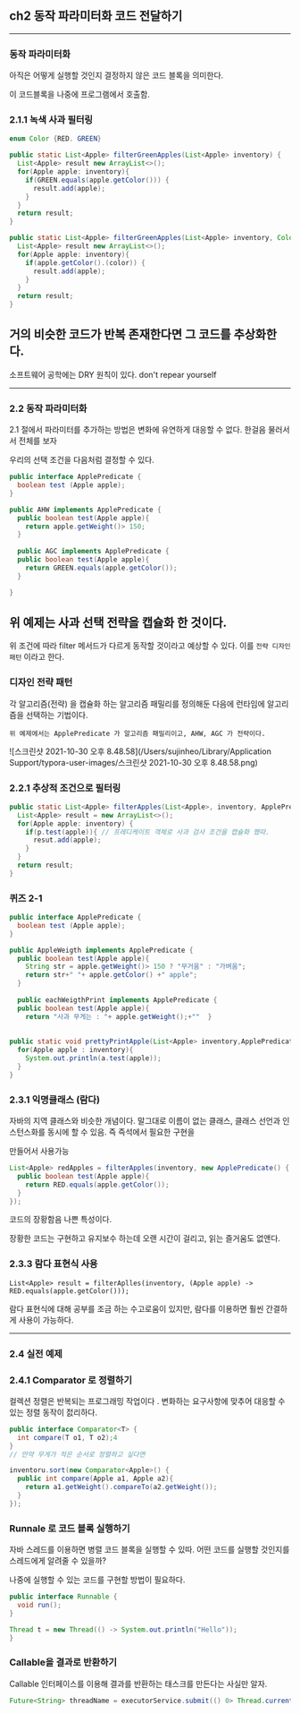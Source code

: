 ## ch2 동작 파라미터화 코드 전달하기

---

### 동작 파라미터화

아직은 어떻게 실행할 것인지 결정하지 않은 코드 블록을 의미한다.

이 코드블록을 나중에 프로그램에서 호출함. 

### 2.1.1 녹색 사과 필터링

```java
enum Color {RED. GREEN}

public static List<Apple> filterGreenApples(List<Apple> inventory) {
  List<Apple> result new ArrayList<>();
  for(Apple apple: inventory){
    if(GREEN.equals(apple.getColor())) {
      result.add(apple);
    }
  }
  return result;
}

public static List<Apple> filterGreenApples(List<Apple> inventory, Color color) {
  List<Apple> result new ArrayList<>();
  for(Apple apple: inventory){
    if(apple.getColor().(color)) {
      result.add(apple);
    }
  }
  return result;
}
```



## 거의 비슷한 코드가 반복 존재한다면 그 코드를 추상화한다.

소프트웨어 공학에는 DRY 원칙이 있다.  don't repear yourself

---

### 2.2 동작 파라미터화 

2.1 절에서 파라미터를 추가하는 방법은 변화에 유연하게 대응할 수 없다. 한걸음 물러서서 전체를 보자

우리의 선택 조건을 다음처럼 결정할 수 있다. 

```java 
public interface ApplePredicate {
  boolean test (Apple apple);
}

public AHW implements ApplePredicate {
  public boolean test(Apple apple){
    return apple.getWeight()> 150;
  }
  
  public AGC implements ApplePredicate {
  public boolean test(Apple apple){
    return GREEN.equals(apple.getColor());
  }

}
```

## 위 예제는 사과 선택 전략을 캡슐화 한 것이다. 

위 조건에 따라 filter 메서드가 다르게 동작할 것이라고 예상할 수 있다. 이를 `전략 디자인 패턴` 이라고 한다. 

### 디자인 전략 패턴

각 알고리즘(전략) 을 캡슐화 하는 알고리즘 패밀리를 정의해둔 다음에 런타임에 알고리즘을 선택하는 기법이다. 

`위 예제에서는 ApplePredicate 가 알고리즘 패밀리이고, AHW, AGC 가 전략이다.`

![스크린샷 2021-10-30 오후 8.48.58](/Users/sujinheo/Library/Application Support/typora-user-images/스크린샷 2021-10-30 오후 8.48.58.png)



### 2.2.1 추상적 조건으로 필터링

```java
public static List<Apple> filterApples(List<Apple>, inventory, ApplePredicate p) {
  List<Apple> result = new ArrayList<>();
  for(Apple apple: inventory) {
    if(p.test(apple)){ // 프레디케이트 객체로 사과 검사 조건을 캡슐화 했따.
      resut.add(apple);
    }
  }
  return result;
}
```



### 퀴즈 2-1

```java
public interface ApplePredicate {
  boolean test (Apple apple);
}

public AppleWeigth implements ApplePredicate {
  public boolean test(Apple apple){
    String str = apple.getWeight()> 150 ? "무거움" : "가벼움";
    return str+" "+ apple.getColor() +" apple";
  }
  
  public eachWeigthPrint implements ApplePredicate {
  public boolean test(Apple apple){
    return "사과 무게는 : "+ apple.getWeight();+""  }
  
  
public static void prettyPrintApple(List<Apple> inventory,ApplePredicate a){
  for(Apple apple : inventory){
    System.out.println(a.test(apple));
  }
}
```



### 2.3.1 익명클래스 (람다)

자바의 지역 클래스와 비슷한 개념이다. 말그대로 이름이 없는 클래스, 클래스 선언과 인스턴스화를 동시에 할 수 있음. 즉 즉석에서 필요한 구현을 

만들어서 사용가능

```java
List<Apple> redApples = filterApples(inventory, new ApplePredicate() {
  public boolean test(Apple apple){
    return RED.equals(apple.getColor());
  }
});
```



코드의 장황함음 나쁜 특성이다.

장황한 코드는 구현하고 유지보수 하는데 오랜 시간이 걸리고, 읽는 즐거움도 없앤다. 

### 2.3.3 람다 표현식 사용

```jaa
List<Apple> result = filterAplles(inventory, (Apple apple) -> RED.equals(apple.getColor()));
```

람다 표현식에 대해 공부를 조금 하는 수고로움이 있지만, 람다를 이용하면 훨씬 간결하게 사용이 가능하다.



---

### 2.4 실전 예제

### 2.4.1 Comparator 로 정렬하기

컬렉션 정렬은 반복되는 프로그래밍 작업이다 .  변화하는 요구사항에 맞추어 대응할 수 있는 정렬 동작이 젌리하다.

```java
public interface Comparator<T> {
  int compare(T o1, T o2);4
}
// 만약 무게가 적은 순서로 정렬하고 싶다면

inventoru.sort(new Comparator<Apple>() {
  public int compare(Apple a1, Apple a2){
    return a1.getWeight().compareTo(a2.getWeight());
  }
});
```



### Runnale 로 코드 블록 실행하기

자바 스레드를 이용하면 병렬 코드 블록을 실행할 수 있따. 어떤 코드를 실행할 것인지를 스레드에게 알려줄 수 있을까?

나중에 실행할 수 있는 코드를 구현할 방법이 필요하다. 

```java
public interface Runnable {
  void run();
}

Thread t = new Thread(() -> System.out.println("Hello"));
}
```



### Callable을 결과로 반환하기

Callable 인터페이스를 이용해 결과를 반환하는 태스크를 만든다는 사실만 알자. 

```java
Future<String> threadName = executorService.submit(() 0> Thread.currentThread().getName());
```

